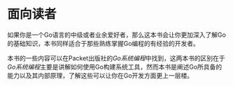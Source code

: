 # **面向读者**

如果你是一个Go语言的中级或者业余爱好者，那么这本书会让你更加深入了解Go的基础知识，本书同样适合于那些熟练掌握Go编程的有经验的开发者。

本书的一些内容可以在Packet出版社的*Go系统编程*中找到，这两本书的区别在于*Go系统编程*主要是讲解如何使用Go构建系统工具，然而本书是阐述Go所具备的能力以及其内部原理，了解这些可以让你在Go开发方面更上一层楼。
